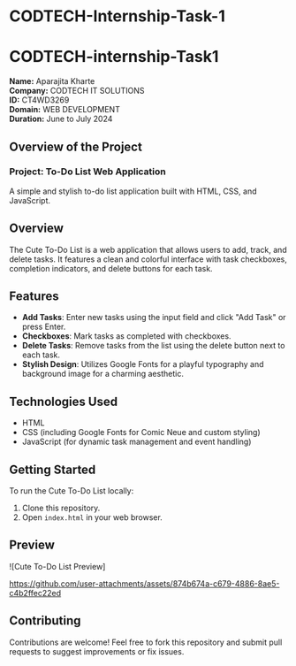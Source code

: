 # CODTECH-Internship-Task-1
# CODTECH-internship-Task1

**Name:** Aparajita Kharte  
**Company:** CODTECH IT SOLUTIONS  
**ID:** CT4WD3269  
**Domain:** WEB DEVELOPMENT  
**Duration:** June to July 2024  

## Overview of the Project

### Project: To-Do List Web Application

A simple and stylish to-do list application built with HTML, CSS, and JavaScript.

## Overview

The Cute To-Do List is a web application that allows users to add, track, and delete tasks. It features a clean and colorful interface with task checkboxes, completion indicators, and delete buttons for each task.

## Features

- **Add Tasks**: Enter new tasks using the input field and click "Add Task" or press Enter.
- **Checkboxes**: Mark tasks as completed with checkboxes.
- **Delete Tasks**: Remove tasks from the list using the delete button next to each task.
- **Stylish Design**: Utilizes Google Fonts for a playful typography and background image for a charming aesthetic.

## Technologies Used

- HTML
- CSS (including Google Fonts for Comic Neue and custom styling)
- JavaScript (for dynamic task management and event handling)

## Getting Started

To run the Cute To-Do List locally:

1. Clone this repository.
2. Open `index.html` in your web browser.

## Preview

![Cute To-Do List Preview]

https://github.com/user-attachments/assets/874b674a-c679-4886-8ae5-c4b2ffec22ed




## Contributing

Contributions are welcome! Feel free to fork this repository and submit pull requests to suggest improvements or fix issues.

